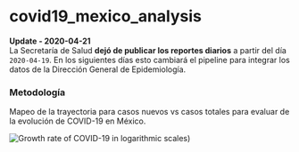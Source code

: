 # covid19_mexico_analysis

**Update - 2020-04-21**
<br>
La Secretaría de Salud **dejó de publicar los reportes diarios** a partir del día `2020-04-19`. En los siguientes días esto cambiará el pipeline para integrar los datos de la Dirección General de Epidemiología.

### Metodología
Mapeo de la trayectoria para casos nuevos vs casos totales para evaluar de la evolución de COVID-19 en México.

![Growth rate of COVID-19 in logarithmic scales)](https://i.imgur.com/0ABX9Ui.png)